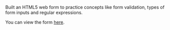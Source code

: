 Built an HTML5 web form to practice concepts like form validation, types of form inputs and regular expressions.

You can view the form [here](https://bryantigwebuike.github.io/styling_HTML5_Forms/).

